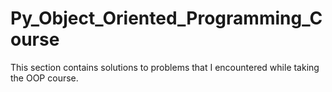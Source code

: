 # Py_Object_Oriented_Programming_Course
This section contains solutions to problems that I encountered while taking the OOP course.
